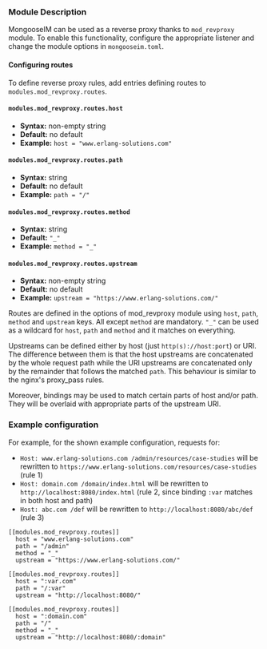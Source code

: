 ### Module Description

MongooseIM can be used as a reverse proxy thanks to `mod_revproxy` module.
To enable this functionality, configure the appropriate listener and change the
module options in `mongooseim.toml`.

#### Configuring routes

To define reverse proxy rules, add entries defining routes to `modules.mod_revproxy.routes`.

#### `modules.mod_revproxy.routes.host`
* **Syntax:** non-empty string
* **Default:** no default
* **Example:** `host = "www.erlang-solutions.com"`

#### `modules.mod_revproxy.routes.path`
* **Syntax:** string
* **Default:** no default
* **Example:** `path = "/"`

#### `modules.mod_revproxy.routes.method`
* **Syntax:** string
* **Default:** `"_"`
* **Example:** `method = "_"`

#### `modules.mod_revproxy.routes.upstream`
* **Syntax:** non-empty string
* **Default:** no default
* **Example:** `upstream = "https://www.erlang-solutions.com/"`

Routes are defined in the options of mod_revproxy module using `host`, `path`,
`method` and `upstream` keys. All except `method` are mandatory.
`"_"` can be used as a wildcard for `host`, `path` and `method` and it matches on everything.

Upstreams can be defined either by host (just `http(s)://host:port`) or URI.
The difference between them is that the host upstreams are concatenated by the
whole request path while the URI upstreams are concatenated only by the remainder
that follows the matched `path`.
This behaviour is similar to the nginx's proxy_pass rules.

Moreover, bindings may be used to match certain parts of host and/or path.
They will be overlaid with appropriate parts of the upstream URI.

### Example configuration

For example, for the shown example configuration, requests for:

* `Host: www.erlang-solutions.com /admin/resources/case-studies` will be rewritten to `https://www.erlang-solutions.com/resources/case-studies` (rule 1)
* `Host: domain.com /domain/index.html` will be rewritten to `http://localhost:8080/index.html` (rule 2, since binding `:var` matches in both host and path)
* `Host: abc.com /def` will be rewritten to `http://localhost:8080/abc/def` (rule 3)

```
[[modules.mod_revproxy.routes]]
  host = "www.erlang-solutions.com"
  path = "/admin"
  method = "_"
  upstream = "https://www.erlang-solutions.com/"

[[modules.mod_revproxy.routes]]
  host = ":var.com"
  path = "/:var"
  upstream = "http://localhost:8080/"

[[modules.mod_revproxy.routes]]
  host = ":domain.com"
  path = "/"
  method = "_"
  upstream = "http://localhost:8080/:domain"
```
